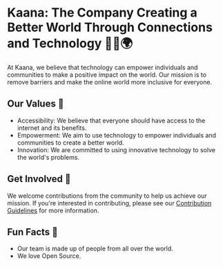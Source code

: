 # Kaana: The Company Creating a Better World Through Connections and Technology 👥🌐🌍

At Kaana, we believe that technology can empower individuals and communities to make a positive impact on the world. Our mission is to remove barriers and make the online world more inclusive for everyone.

## Our Values 💫

- Accessibility: We believe that everyone should have access to the internet and its benefits.
- Empowerment: We aim to use technology to empower individuals and communities to create a better world.
- Innovation: We are committed to using innovative technology to solve the world's problems.

## Get Involved 🤝

We welcome contributions from the community to help us achieve our mission. If you're interested in contributing, please see our [Contribution Guidelines](CONTRIBUTING.md) for more information.

## Fun Facts 🎉

- Our team is made up of people from all over the world.
- We love Open Source.
